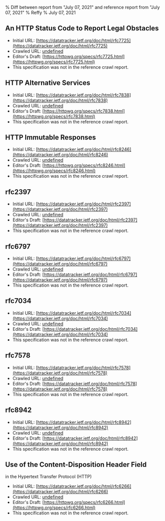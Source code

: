 % Diff between report from "July 07, 2021" and reference report from "July 07, 2021"
% Reffy
% July 07, 2021

## An HTTP Status Code to Report Legal Obstacles

- Initial URL: [https://datatracker.ietf.org/doc/html/rfc7725](https://datatracker.ietf.org/doc/html/rfc7725)
- Crawled URL: [undefined](undefined)
- Editor's Draft: [https://httpwg.org/specs/rfc7725.html](https://httpwg.org/specs/rfc7725.html)
- This specification was not in the reference crawl report.


## HTTP Alternative Services

- Initial URL: [https://datatracker.ietf.org/doc/html/rfc7838](https://datatracker.ietf.org/doc/html/rfc7838)
- Crawled URL: [undefined](undefined)
- Editor's Draft: [https://httpwg.org/specs/rfc7838.html](https://httpwg.org/specs/rfc7838.html)
- This specification was not in the reference crawl report.


## HTTP Immutable Responses

- Initial URL: [https://datatracker.ietf.org/doc/html/rfc8246](https://datatracker.ietf.org/doc/html/rfc8246)
- Crawled URL: [undefined](undefined)
- Editor's Draft: [https://httpwg.org/specs/rfc8246.html](https://httpwg.org/specs/rfc8246.html)
- This specification was not in the reference crawl report.


## rfc2397

- Initial URL: [https://datatracker.ietf.org/doc/html/rfc2397](https://datatracker.ietf.org/doc/html/rfc2397)
- Crawled URL: [undefined](undefined)
- Editor's Draft: [https://datatracker.ietf.org/doc/html/rfc2397](https://datatracker.ietf.org/doc/html/rfc2397)
- This specification was not in the reference crawl report.


## rfc6797

- Initial URL: [https://datatracker.ietf.org/doc/html/rfc6797](https://datatracker.ietf.org/doc/html/rfc6797)
- Crawled URL: [undefined](undefined)
- Editor's Draft: [https://datatracker.ietf.org/doc/html/rfc6797](https://datatracker.ietf.org/doc/html/rfc6797)
- This specification was not in the reference crawl report.


## rfc7034

- Initial URL: [https://datatracker.ietf.org/doc/html/rfc7034](https://datatracker.ietf.org/doc/html/rfc7034)
- Crawled URL: [undefined](undefined)
- Editor's Draft: [https://datatracker.ietf.org/doc/html/rfc7034](https://datatracker.ietf.org/doc/html/rfc7034)
- This specification was not in the reference crawl report.


## rfc7578

- Initial URL: [https://datatracker.ietf.org/doc/html/rfc7578](https://datatracker.ietf.org/doc/html/rfc7578)
- Crawled URL: [undefined](undefined)
- Editor's Draft: [https://datatracker.ietf.org/doc/html/rfc7578](https://datatracker.ietf.org/doc/html/rfc7578)
- This specification was not in the reference crawl report.


## rfc8942

- Initial URL: [https://datatracker.ietf.org/doc/html/rfc8942](https://datatracker.ietf.org/doc/html/rfc8942)
- Crawled URL: [undefined](undefined)
- Editor's Draft: [https://datatracker.ietf.org/doc/html/rfc8942](https://datatracker.ietf.org/doc/html/rfc8942)
- This specification was not in the reference crawl report.


## Use of the Content-Disposition Header Field
  in the Hypertext Transfer Protocol (HTTP)

- Initial URL: [https://datatracker.ietf.org/doc/html/rfc6266](https://datatracker.ietf.org/doc/html/rfc6266)
- Crawled URL: [undefined](undefined)
- Editor's Draft: [https://httpwg.org/specs/rfc6266.html](https://httpwg.org/specs/rfc6266.html)
- This specification was not in the reference crawl report.



